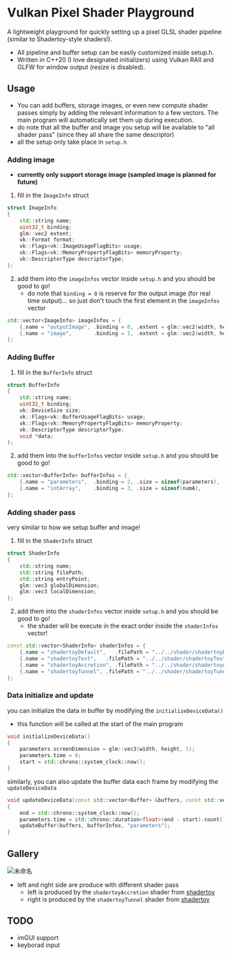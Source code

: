 # Vulkan Pixel Shader Playground
A lightweight playground for quickly setting up a pixel GLSL shader pipeline (similar to Shadertoy-style shaders!).
- All pipeline and buffer setup can be easily customized inside setup.h.
- Written in C++20 (I love designated initializers) using Vulkan RAII and GLFW for window output (resize is disabled).
## Usage
- You can add buffers, storage images, or even new compute shader passes simply by adding the relevant information to a few vectors. The main program will automatically set them up during execution.
- do note that all the buffer and image you setup will be available to "all shader pass" (since they all share the same descriptor)
- all the setup only take place in `setup.h`
### Adding image
- **currently only support storage image (sampled image is planned for future)**
1. fill in the `ImageInfo` struct
```cpp
struct ImageInfo
{
    std::string name;
    uint32_t binding;
    glm::vec2 extent;
    vk::Format format;
    vk::Flags<vk::ImageUsageFlagBits> usage;
    vk::Flags<vk::MemoryPropertyFlagBits> memoryProperty;
    vk::DescriptorType descriptorType;
};
```
2. add them into the `imageInfos` vector inside `setup.h` and you should be good to go!
    - do note that `binding = 0` is reserve for the output image (for real time output)... so just don't touch the first element in the `imageInfos` vector
```cpp
std::vector<ImageInfo> imageInfos = {
    {.name = "outputImage", .binding = 0, .extent = glm::vec2(width, height), .format = vk::Format::eR8G8B8A8Unorm,        .usage = storageImageUsageFlags, .memoryProperty = storageImageMemoryPropertyFlags, .descriptorType = storageImageDescriptorType},
    {.name = "image",       .binding = 1, .extent = glm::vec2(width, height), .format = vk::Format::eR32G32B32A32Sfloat,   .usage = storageImageUsageFlags, .memoryProperty = storageImageMemoryPropertyFlags, .descriptorType = storageImageDescriptorType},
};
```
### Adding Buffer
1. fill in the `BufferInfo` struct
```cpp
struct BufferInfo
{
    std::string name;
    uint32_t binding;
    vk::DeviceSize size;
    vk::Flags<vk::BufferUsageFlagBits> usage;
    vk::Flags<vk::MemoryPropertyFlagBits> memoryProperty;
    vk::DescriptorType descriptorType;
    void *data;
};
```
2. add them into the `bufferInfos` vector inside `setup.h` and you should be good to go!
```cpp
std::vector<BufferInfo> bufferInfos = {
    {.name = "parameters",  .binding = 2, .size = sizeof(parameters),   .usage = uniformBufferUsageFlags,   .memoryProperty = uniformBufferMemoryPropertyFlags,     .descriptorType = uniformBufferDescriptorType,  .data = &parameters},
    {.name = "intArray",    .binding = 3, .size = sizeof(numA),         .usage = storageBufferUsageFlags,   .memoryProperty = storageBufferMemoryPropertyFlags,     .descriptorType = storageBufferDescriptorType,  .data = &numA},
};
```
### Adding shader pass
very similar to how we setup buffer and image!
1. fill in the `ShaderInfo` struct
```cpp
struct ShaderInfo
{
    std::string name;
    std::string filePath;
    std::string entryPoint;
    glm::vec3 globalDimension;
    glm::vec3 localDimension;
};
```
2. add them into the `shaderInfos` vector inside `setup.h` and you should be good to go!
    - the shader will be execute in the exact order inside the `shaderInfos` vector!
```cpp
const std::vector<ShaderInfo> shaderInfos = {
    {.name = "shadertoyDefault",   .filePath = "../../shader/shadertoyDefault.comp",   .entryPoint = "main", .globalDimension = glm::vec3(width, height, 1), .localDimension = localDimension},
    {.name = "shadertoyTest",   .filePath = "../../shader/shadertoyTest.comp",            .entryPoint = "main", .globalDimension = glm::vec3(width, height, 1), .localDimension = localDimension},
    {.name = "shadertoyAccretion", .filePath = "../../shader/shadertoyAccretion.comp", .entryPoint = "main", .globalDimension = glm::vec3(width, height, 1), .localDimension = localDimension},
    {.name = "shadertoyTunnel", .filePath = "../../shader/shadertoyTunnel.comp", .entryPoint = "main", .globalDimension = glm::vec3(width, height, 1), .localDimension = localDimension},
};
```
### Data initialize and update
you can initialize the data in buffer by modifying the `initializeDeviceData()`
- this function will be called at the start of the main program
```cpp
void initializeDeviceData()
{
    parameters.screenDimension = glm::vec3(width, height, 1);
    parameters.time = 0;
    start = std::chrono::system_clock::now();
}

```
similarly, you can also update the buffer data each frame by modifying the `updateDeviceData`
```cpp
void updateDeviceData(const std::vector<Buffer> &buffers, const std::vector<Image> &images)
{
    end = std::chrono::system_clock::now();
    parameters.time = std::chrono::duration<float>(end - start).count();
    updateBuffer(buffers, bufferInfos, "parameters");
}
```
## Gallery
![未命名](https://hackmd.io/_uploads/S1mt10kSlx.jpg)
- left and right side are produce with different shader pass
    - left is produced by the `shadertoyAccretion` shader from [shadertoy](https://www.shadertoy.com/view/WcKXDV)
    - right is produced by the `shadertoyTunnel` shader from [shadertoy](https://www.shadertoy.com/view/WfcGWj)
## TODO
- imGUI support
- keyborad input
